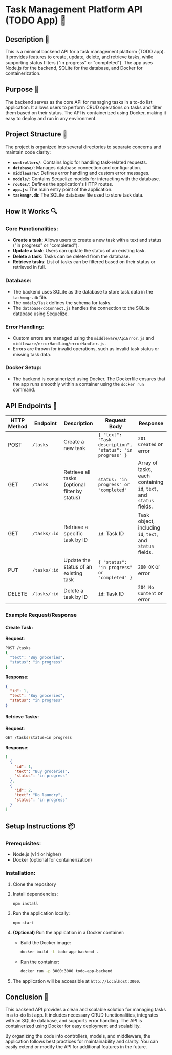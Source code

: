 # Task Management Platform API (TODO App) 🚀

## Description 📝

This is a minimal backend API for a task management platform (TODO app).
It provides features to create, update, delete, and retrieve tasks, while supporting status filters ("in progress" or "completed").
The app uses Node.js for the backend, SQLite for the database, and Docker for containerization.

## Purpose 🎯

The backend serves as the core API for managing tasks in a to-do list application.
It allows users to perform CRUD operations on tasks and filter them based on their status.
The API is containerized using Docker, making it easy to deploy and run in any environment.

## Project Structure 📂

The project is organized into several directories to separate concerns and maintain code clarity:

- **`controllers/`**: Contains logic for handling task-related requests.
- **`database/`**: Manages database connection and configuration.
- **`middleware/`**: Defines error handling and custom error messages.
- **`models/`**: Contains Sequelize models for interacting with the database.
- **`routes/`**: Defines the application's HTTP routes.
- **`app.js`**: The main entry point of the application.
- **`taskmngr.db`**: The SQLite database file used to store task data.

## How It Works 🔍

### Core Functionalities:
- **Create a task**: Allows users to create a new task with a text and status ("in progress" or "completed").
- **Update a task**: Users can update the status of an existing task.
- **Delete a task**: Tasks can be deleted from the database.
- **Retrieve tasks**: List of tasks can be filtered based on their status or retrieved in full.

### Database:
- The backend uses SQLite as the database to store task data in the `taskmngr.db` file.
- The `models/Task` defines the schema for tasks.
- The `database/dbConnect.js` handles the connection to the SQLite database using Sequelize.

### Error Handling:
- Custom errors are managed using the `middleware/ApiError.js` and `middleware/errorHandling/errorHandler.js`.
- Errors are thrown for invalid operations, such as invalid task status or missing task data.

### Docker Setup:
- The backend is containerized using Docker. The Dockerfile ensures that the app runs smoothly within a container using the `docker run` command.

## API Endpoints 📡

| HTTP Method | Endpoint         | Description                                         | Request Body                                 | Response                                                                                                                                 |
|-------------|------------------|-----------------------------------------------------|-----------------------------------------------|-----------------------------------------------------------------------------------------------------------------------------------------|
| POST        | `/tasks`         | Create a new task                                  | `{ "text": "Task description", "status": "in progress" }`   | `201 Created` or error                                                                                                                   |
| GET         | `/tasks`         | Retrieve all tasks (optional filter by status)     | `status: "in progress" or "completed"`        | Array of tasks, each containing `id`, `text`, and `status` fields.                                                                     |
| GET         | `/tasks/:id`     | Retrieve a specific task by ID                     | `id`: Task ID                                 | Task object, including `id`, `text`, and `status` fields.                                                                              |
| PUT         | `/tasks/:id`     | Update the status of an existing task              | `{ "status": "in progress" or "completed" }`  | `200 OK` or error                                                                                                                       |
| DELETE      | `/tasks/:id`     | Delete a task by ID                                | `id`: Task ID                                 | `204 No Content` or error                                                                                                               |

### Example Request/Response

#### Create Task:
**Request**:
```bash
POST /tasks
{
  "text": "Buy groceries",
  "status": "in progress"
}
```
**Response**:
```json
{
  "id": 1,
  "text": "Buy groceries",
  "status": "in progress"
}
```

#### Retrieve Tasks:
**Request**:
```bash
GET /tasks?status=in progress
```
**Response**:
```json
[
  {
    "id": 1,
    "text": "Buy groceries",
    "status": "in progress"
  },
  {
    "id": 2,
    "text": "Do laundry",
    "status": "in progress"
  }
]
```

## Setup Instructions 📦

### Prerequisites:
- Node.js (v14 or higher)
- Docker (optional for containerization)

### Installation:
1. Clone the repository

2. Install dependencies:
   ```bash
   npm install
   ```

3. Run the application locally:
   ```bash
   npm start
   ```

4. **(Optional)** Run the application in a Docker container:
   - Build the Docker image:
     ```bash
     docker build -t todo-app-backend .
     ```
   - Run the container:
     ```bash
     docker run -p 3000:3000 todo-app-backend
     ```

5. The application will be accessible at `http://localhost:3000`.

## Conclusion 🚀

This backend API provides a clean and scalable solution for managing tasks in a to-do list app. 
It includes necessary CRUD functionalities, integrates with an SQLite database, and supports error handling.
The API is containerized using Docker for easy deployment and scalability.

By organizing the code into controllers, models, and middleware, the application follows best practices for maintainability and clarity.
You can easily extend or modify the API for additional features in the future.